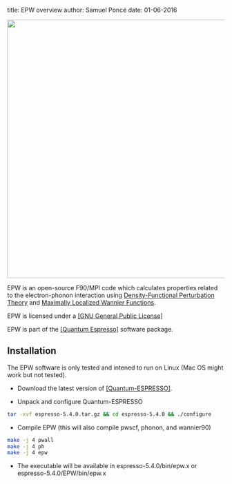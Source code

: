 title: EPW overview
author: Samuel Poncé
date: 01-06-2016


<div style="text-align:center"><img src ="http://epw.org.uk/figures/logo_v7.png" width="600"></div>


EPW is an open-source F90/MPI code which calculates properties related to the electron-phonon interaction
 using [Density-Functional Perturbation Theory](http://journals.aps.org/rmp/abstract/10.1103/RevModPhys.73.515)
and [Maximally Localized Wannier Functions](http://journals.aps.org/prb/abstract/10.1103/PhysRevB.56.12847).

EPW is licensed under a [[GNU General Public License]](http://www.gnu.org/licenses/gpl-3.0.en.html)

EPW is part of the [[Quantum Espresso]](http://www.quantum-espresso.org/) software package.

## Installation 

The EPW software is only tested and intened to run on Linux (Mac OS might work but not tested).

* Download the latest version of [[Quantum-ESPRESSO]](http://www.qe-forge.org/gf/project/q-e/frs/?action=FrsReleaseBrowse&frs_package_id=18).

* Unpack and configure Quantum-ESPRESSO
```bash
tar -xvf espresso-5.4.0.tar.gz && cd espresso-5.4.0 && ./configure
``` 

* Compile EPW (this will also compile pwscf, phonon, and wannier90)
```bash
make -j 4 pwall
make -j 4 ph
make -j 4 epw
```

* The executable will be available in espresso-5.4.0/bin/epw.x or espresso-5.4.0/EPW/bin/epw.x
